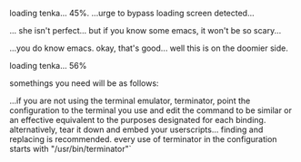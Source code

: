 loading tenka... 45%.
...urge to bypass loading screen detected...

...
she isn't perfect... but if you know some emacs, it won't be so scary...

...you do know emacs. okay, that's good... well this is on the doomier side.

loading tenka... 56%

somethings you need will be as follows:

...if you are not using the terminal emulator, terminator, point the configuration to the terminal you use and edit the command to be similar or an effective equivalent to the purposes designated for each binding. alternatively, tear it down and embed your userscripts... finding and replacing is recommended. every use of terminator in the configuration starts with "/usr/bin/terminator"`
